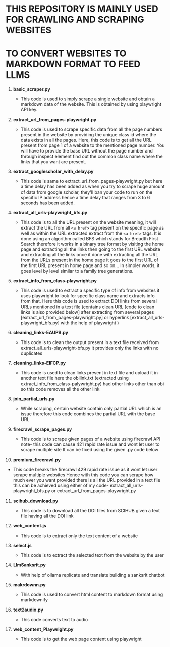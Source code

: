# THIS REPOSITORY IS MAINLY USED FOR CRAWLING AND SCRAPING WEBSITES               
# TO CONVERT WEBSITES TO MARKDOWN FORMAT TO FEED LLMS

1. **basic_scraper.py**
   - This code is used to simply scrape a single website and obtain a markdown data of the website. This is obtained by using playwright API key.
   
2. **extract_url_from_pages-playwright.py**
   - This code is used to scrape specific data from all the page numbers present in the website by providing the unique class id where the data exists in all the pages. Here, this code is to get all the URL present from page 1 of a website to the mentioned page number. You will have to provide the base URL without the page number and through inspect element find out the common class name where the links that you want are present.

3. **extract_googlescholar_with_delay.py**
   - This code is same to extract_url_from_pages-playwright.py but here a time delay has been added as when you try to scrape huge amount of data from google scholar, they'll ban your code to run
on the specific IP address hence a time delay 
that ranges from 3 to 6 seconds has been added.

4. **extract_all_urls-playwright_bfs.py**
   - This code is to all the URL present on the website meaning, it will extract the URL from all `<a href>` tag present on the specific page as well as within the URL extracted extract from the `<a href>` tags. It is done using an algorithm called BFS which stands for Breadth First Search therefore it works in a binary tree format by visiting the home page and extracting all the links then going to the first URL website and extracting all the links once it done with extracting all the URL from the URLs present in the home page it goes to the first URL of the first URL present in home page and so on... In simpler words, it goes level by level similar to a family tree generations.
   
5. **extract_info_from_class-playwright.py**
   - This code is used to extract a specific type of info from websites it uses playwright to look for specific class name and extracts info from that. Here this code is used to extract DOI links from several URLs mentioned in a text file (contains clean URL [code to clean links is also provided below] after extracting from several pages [extract_url_from_pages-playwright.py] or hyperlink [extract_all_urls-playwright_bfs.py] with the help of playwright )
   
6. **cleaning_links-EAUPB.py**
   - This code is to clean the output present in a text file received from extract_all_urls-playwright-bfs.py it provides only the links with no duplicates
   
7. **cleaning_links-EIFCP.py**
   - This code is used to clean links present in text file and upload it in another text file here the obilink.txt (extracted using extract_info_from_class-palywright.py) had other links other than obi so this code removes all the other link
   
8. **join_partial_urls.py**
   - While scraping, certain website contain only partial URL which is an issue therefore this code combines the partial URL with the base URL
   
9. **firecrawl_scrape_pages.py**
   - This code is to scrape given pages of a website using firecrawl API note- this code can cause 421 rapid rate issue and wont let user to scrape multiple site It can be fixed using the given .py code below
   
10. **premium_firecrawl.py**
   - This code breaks the firecrawl 429 rapid rate issue as it wont let user scrape multiple websites Hence with this code you can scrape how much ever you want provided there is all the URL provided in a text file this can be achieved using either of my code- extract_all_urls-playwright_bfs.py or extract_url_from_pages-playwright.py
   
11. **scihub_download.py**
    - This code is to download all the DOI files from SCIHUB given a text file having all the DOI link

12. **web_content.js**
    - This code is to extract only the text content of a website
      
13. **select.js**
    - This code is to extract the selected text from the website by the user
      
14. **LlmSanksrit.py**
    - With help of ollama replicate and translate building a sanksrit chatbot

15. **makrdownn.py**
    - This code is used to convert html content to markdown format using markdownify

16. **text2audio.py**
    - This code converts text to audio

17. **web_content_Playwright.py**
    - This code is to get the web page content using playwright 
